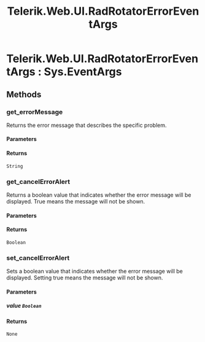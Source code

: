 ﻿---
title: Telerik.Web.UI.RadRotatorErrorEventArgs
page_title: Client-side API Reference
description: Client-side API Reference
---

# Telerik.Web.UI.RadRotatorErrorEventArgs : Sys.EventArgs 

## Methods

### get_errorMessage

Returns the error message that describes the specific problem. 

#### Parameters

#### Returns

`String` 

### get_cancelErrorAlert

Returns a boolean value that indicates whether the error message will be displayed. True means the message will not be shown. 

#### Parameters

#### Returns

`Boolean` 

### set_cancelErrorAlert

Sets a boolean value that indicates whether the error message will be displayed. Setting true means the message will not be shown.

#### Parameters

##### value `Boolean` 

#### Returns

`None`